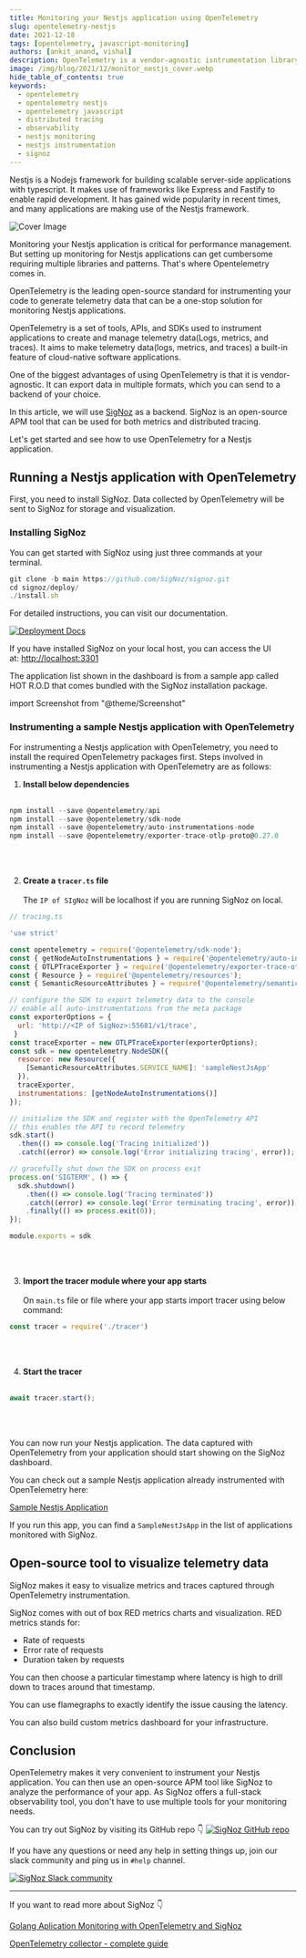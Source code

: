 ```yaml
---
title: Monitoring your Nestjs application using OpenTelemetry
slug: opentelemetry-nestjs
date: 2021-12-18
tags: [opentelemetry, javascript-monitoring]
authors: [ankit_anand, vishal]
description: OpenTelemetry is a vendor-agnostic isntrumentation library. In this article, learn how to set up monitoring for a Nestjs application using OpenTelemetry.
image: /img/blog/2021/12/monitor_nestjs_cover.webp
hide_table_of_contents: true
keywords:
  - opentelemetry
  - opentelemetry nestjs
  - opentelemetry javascript
  - distributed tracing
  - observability
  - nestjs monitoring
  - nestjs instrumentation
  - signoz
---
```

<head>
  <link rel="canonical" href="https://signoz.io/blog/opentelemetry-nestjs/"/>
</head>

Nestjs is a Nodejs framework for building scalable server-side applications with typescript. It makes use of frameworks like Express and Fastify to enable rapid development. It has gained wide popularity in recent times, and many applications are making use of the Nestjs framework.

<!--truncate-->

![Cover Image](/img/blog/2021/12/monitor_nestjs_cover.webp)

Monitoring your Nestjs application is critical for performance management. But setting up monitoring for Nestjs applications can get cumbersome requiring multiple libraries and patterns. That's where Opentelemetry comes in.

OpenTelemetry is the leading open-source standard for instrumenting your code to generate telemetry data that can be a one-stop solution for monitoring Nestjs applications.

OpenTelemetry is a set of tools, APIs, and SDKs used to instrument applications to create and manage telemetry data(Logs, metrics, and traces). It aims to make telemetry data(logs, metrics, and traces) a built-in feature of cloud-native software applications.

 One of the biggest advantages of using OpenTelemetry is that it is vendor-agnostic. It can export data in multiple formats, which you can send to a backend of your choice.

In this article, we will use [SigNoz](https://signoz.io/) as a backend. SigNoz is an open-source APM tool that can be used for both metrics and distributed tracing.

Let's get started and see how to use OpenTelemetry for a Nestjs application.

## Running a Nestjs application with OpenTelemetry
First, you need to install SigNoz. Data collected by OpenTelemetry will be sent to SigNoz for storage and visualization.

### Installing SigNoz
You can get started with SigNoz using just three commands at your terminal.

```jsx
git clone -b main https://github.com/SigNoz/signoz.git
cd signoz/deploy/
./install.sh
```
For detailed instructions, you can visit our documentation.

[![Deployment Docs](/img/blog/common/deploy_docker_documentation.webp)](https://signoz.io/docs/install/docker/?utm_source=blog&utm_medium=opentelemetry_nestjs)

If you have installed SigNoz on your local host, you can access the UI at: [http://localhost:3301](http://localhost:3301/application)

The application list shown in the dashboard is from a sample app called HOT R.O.D that comes bundled with the SigNoz installation package.

import Screenshot from "@theme/Screenshot"

<Screenshot
   alt="SigNoz dashboard showing application list"
   height={500}
   src="/img/blog/2021/08/signoz_dashboard_hc.webp"
   title="SigNoz Dashboard"
   width={700}
/>

### Instrumenting a sample Nestjs application with OpenTelemetry
For instrumenting a Nestjs application with OpenTelemetry, you need to install the required OpenTelemetry packages first. Steps involved in instrumenting a Nestjs application with OpenTelemetry are as follows:

1. **Install below dependencies<br></br>**

```jsx
npm install --save @opentelemetry/api
npm install --save @opentelemetry/sdk-node
npm install --save @opentelemetry/auto-instrumentations-node
npm install --save @opentelemetry/exporter-trace-otlp-proto@0.27.0
```

<br></br>

2. **Create a `tracer.ts` file**<br></br>
The `IP of SIgNoz` will be localhost if you are running SigNoz on local.
   
```jsx
// tracing.ts

'use strict'

const opentelemetry = require('@opentelemetry/sdk-node');
const { getNodeAutoInstrumentations } = require('@opentelemetry/auto-instrumentations-node');
const { OTLPTraceExporter } = require('@opentelemetry/exporter-trace-otlp-proto');
const { Resource } = require('@opentelemetry/resources');
const { SemanticResourceAttributes } = require('@opentelemetry/semantic-conventions');

// configure the SDK to export telemetry data to the console
// enable all auto-instrumentations from the meta package
const exporterOptions = {
  url: 'http://<IP of SigNoz>:55681/v1/trace',
 }
const traceExporter = new OTLPTraceExporter(exporterOptions);
const sdk = new opentelemetry.NodeSDK({
  resource: new Resource({
    [SemanticResourceAttributes.SERVICE_NAME]: 'sampleNestJsApp'
  }),
  traceExporter,
  instrumentations: [getNodeAutoInstrumentations()]
});

// initialize the SDK and register with the OpenTelemetry API
// this enables the API to record telemetry
sdk.start()
  .then(() => console.log('Tracing initialized'))
  .catch((error) => console.log('Error initializing tracing', error));

// gracefully shut down the SDK on process exit
process.on('SIGTERM', () => {
  sdk.shutdown()
    .then(() => console.log('Tracing terminated'))
    .catch((error) => console.log('Error terminating tracing', error))
    .finally(() => process.exit(0));
});

module.exports = sdk 
```

<br></br>

3. **Import the tracer module where your app starts**<br></br>
On `main.ts` file or file where your app starts import tracer using below command:
```jsx
const tracer = require('./tracer')
```

<br></br>

4. **Start the tracer**<br></br>
```jsx
await tracer.start();
```

<br></br>


You can now run your Nestjs application. The data captured with OpenTelemetry from your application should start showing on the SigNoz dashboard.

You can check out a sample Nestjs application already instrumented with OpenTelemetry here:

[Sample Nestjs Application](https://github.com/SigNoz/sample-NestJs-app)

If you run this app, you can find a `SampleNestJsApp` in the list of applications monitored with SigNoz.


<Screenshot
   alt="Sample Nestjs application in the list of applications monitored by SigNoz"
   height={500}
   src="/img/blog/2021/12/nestjs_signoz_dashboard.webp"
   title="Sample Nestjs application in the list of applications monitored by SigNoz"
   width={700}
/>

## Open-source tool to visualize telemetry data
SigNoz makes it easy to visualize metrics and traces captured through OpenTelemetry instrumentation.

SigNoz comes with out of box RED metrics charts and visualization. RED metrics stands for:

- Rate of requests
- Error rate of requests
- Duration taken by requests

<Screenshot
    alt="SigNoz charts and metrics"
    height={500}
    src="/img/blog/common/signoz_charts_application_metrics.webp"
    title="Measure things like application latency, requests per sec, error percentage and see your top endpoints with SigNoz."
    width={700}
/>

You can then choose a particular timestamp where latency is high to drill down to traces around that timestamp.

<Screenshot
    alt="List of traces on SigNoz dashboard"
    height={500}
    src="/img/blog/common/signoz_list_of_traces_hc.webp"
    title="View of traces at a particular timestamp"
    width={700}
/>

You can use flamegraphs to exactly identify the issue causing the latency.

<Screenshot
    alt="Flamegraphs used to visualize spans of distributed tracing in SigNoz UI"
    height={500}
    src="/img/blog/common/signoz_flamegraphs.webp"
    title="View of traces at a particular timestamp"
    width={700}
/>

You can also build custom metrics dashboard for your infrastructure.

<Screenshot
    alt="Custom metrics dashboard"
    height={500}
    src="/img/blog/common/signoz_custom_dashboard-min.webp"
    title="You can also build a custom metrics dashboard for your infrastructure"
    width={700}
/>


## Conclusion
OpenTelemetry makes it very convenient to instrument your Nestjs application. You can then use an open-source APM tool like SigNoz to analyze the performance of your app. As SigNoz offers a full-stack observability tool, you don't have to use multiple tools for your monitoring needs.

You can try out SigNoz by visiting its GitHub repo 👇
[![SigNoz GitHub repo](/img/blog/common/signoz_github.webp)](https://github.com/SigNoz/signoz)

If you have any questions or need any help in setting things up, join our slack community and ping us in `#help` channel.

[![SigNoz Slack community](/img/blog/common/join_slack_cta.png)](https://signoz.io/slack)

---

If you want to read more about SigNoz 👇

[Golang Aplication Monitoring with OpenTelemetry and SigNoz](https://signoz.io/opentelemetry/go/)

[OpenTelemetry collector - complete guide](https://signoz.io/blog/opentelemetry-collector-complete-guide/)

